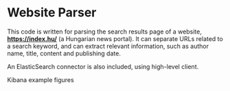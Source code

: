 # Website Parser

This code is written for parsing the search results page of a website, **https://index.hu/** (a Hungarian news portal).
It can separate URLs related to a search keyword, and can extract relevant information, such as author name,
title, content and publishing date.

An ElasticSearch connector is also included, using high-level client.

Kibana example figures

